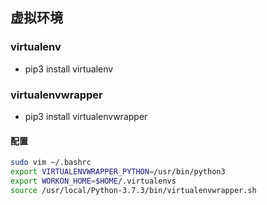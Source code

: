  ## 虚拟环境

### virtualenv

* pip3 install virtualenv

### virtualenvwrapper

* pip3 install virtualenvwrapper

#### 配置

```bash
sudo vim ~/.bashrc
export VIRTUALENVWRAPPER_PYTHON=/usr/bin/python3
export WORKON_HOME=$HOME/.virtualenvs
source /usr/local/Python-3.7.3/bin/virtualenvwrapper.sh
```



